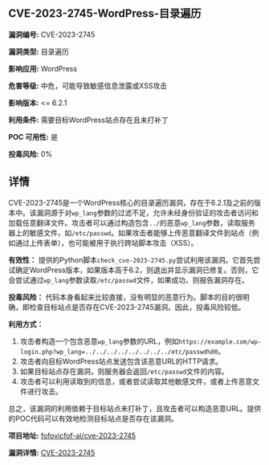 ## CVE-2023-2745-WordPress-目录遍历

**漏洞编号:** CVE-2023-2745

**漏洞类型:** 目录遍历

**影响应用:** WordPress

**危害等级:** 中危，可能导致敏感信息泄露或XSS攻击

**影响版本:** <= 6.2.1

**利用条件:** 需要目标WordPress站点存在且未打补丁

**POC 可用性:** 是

**投毒风险:** 0%

## 详情

CVE-2023-2745是一个WordPress核心的目录遍历漏洞，存在于6.2.1及之前的版本中。该漏洞源于对`wp_lang`参数的过滤不足，允许未经身份验证的攻击者访问和加载任意翻译文件。攻击者可以通过构造包含`../`的恶意`wp_lang`参数，读取服务器上的敏感文件，如`/etc/passwd`。如果攻击者能够上传恶意翻译文件到站点（例如通过上传表单），也可能被用于执行跨站脚本攻击（XSS）。

**有效性：**
提供的Python脚本`check_cve-2023-2745.py`尝试利用该漏洞。它首先尝试确定WordPress版本，如果版本高于6.2，则退出并显示漏洞已修复。否则，它会尝试通过`wp_lang`参数读取`/etc/passwd`文件，如果成功，则报告漏洞存在。

**投毒风险：**
代码本身看起来比较直接，没有明显的恶意行为。脚本的目的很明确，即检查目标站点是否存在CVE-2023-2745漏洞。因此，投毒风险较低。

**利用方式：**
1.  攻击者构造一个包含恶意`wp_lang`参数的URL，例如`https://example.com/wp-login.php?wp_lang=../../../../../../../../etc/passwd%00`。
2.  攻击者向目标WordPress站点发送包含该恶意URL的HTTP请求。
3.  如果目标站点存在漏洞，则服务器会返回`/etc/passwd`文件的内容。
4.  攻击者可以利用读取到的信息，或者尝试读取其他敏感文件，或者上传恶意文件进行攻击。

总之，该漏洞的利用依赖于目标站点未打补丁，且攻击者可以构造恶意URL。提供的POC代码可以有效地检测目标站点是否存在该漏洞。

**项目地址:** [fofovicfof-ai/cve-2023-2745](https://github.com/fofovicfof-ai/cve-2023-2745)

**漏洞详情:** [CVE-2023-2745](https://nvd.nist.gov/vuln/detail/CVE-2023-2745)